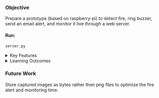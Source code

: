 ### Objective
Prepare a prototype (based on raspberry-pi) to detect fire, ring buzzer, send an email alert, and monitor it live through a web server. 

#### Run: 
    server.py

<details close>	
  <summary> Key Features </summary>
  
  - Use Pm2.5 sensor to detect smoke/fire
  - On detecting fire
    - Ring Buzzer
    - Initiate Camera Module 
    - Send Email Alert
    - Initiate Web Server   

</details>

<details close>	
  <summary> Learning Outcomes </summary>

  - Multithreading
    - Smoke sensor thread
    - Camera module thread
    - Server gateway
  - Email Notification
    - Smoke quantity
    - Fire Image
    - Web Server Link
  - Create Web Server
    - Smoke quantity
    - Smoke Image
    - Timestamp
  - Hardware Communication
    - Buzzer
    - Pm2.5 Sensor
    - Camera
    - Raspberry Pi
</details>


### Future Work
Store captured images as bytes rather then png files to optimize the fire alert and monitoring time.

